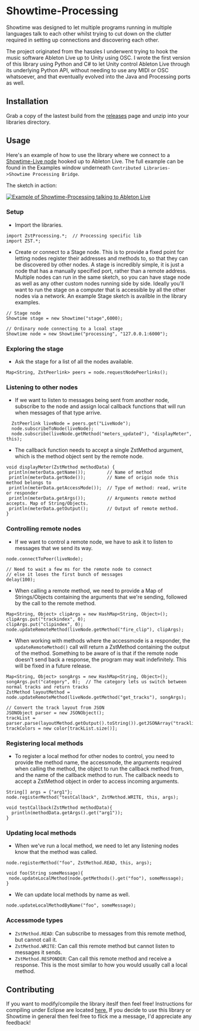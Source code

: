 Showtime-Processing
===================

Showtime was designed to let multiple programs running in multiple languages talk to each other whilst trying to cut down on the clutter required in setting up connections and discovering each other. 

The project originated from the hassles I underwent trying to hook the music software Ableton Live up to Unity using OSC. I wrote the first version of this library using Python and C# to let Unity control Ableton Live through its underlying Python API, without needing to use any MIDI or OSC whatsoever, and that eventually evolved into the Java and Processing ports as well.

Installation
------------

Grab a copy of the lastest build from the [releases](https://github.com/Mystfit/Showtime-Processing/releases) page and unzip into your libraries directory.

Usage
-----

Here's an example of how to use the library where we connect to a [Showtime-Live node](https://github.com/Mystfit/Showtime-Live) hooked up to Ableton Live. The full example can be found in the Examples window underneath `Contributed Libraries->Showtime Processing Bridge`.

The sketch in action:  

[![Example of Showtime-Processing talking to Ableton Live](http://img.youtube.com/vi/0-5mLBCJWJk/0.jpg)](http://www.youtube.com/watch?v=0-5mLBCJWJk)


### Setup ###
 - Import the libraries.
```
import ZstProcessing.*;  // Processing specific lib
import ZST.*;
```
- Create or connect to a Stage node. This is to provide a fixed point for letting nodes register their addresses and methods to, so that they can be discovered by other nodes. A stage is incredibly simple, it is just a node that has a manually specified port, rather than a remote address. Multiple nodes can run in the same sketch, so you can have stage node as well as any other custom nodes running side by side. Ideally you'll want to run the stage on a computer that is accessible by all the other nodes via a network. An example Stage sketch is availble in the library examples.
```
// Stage node
Showtime stage = new Showtime("stage",6000);

// Ordinary node connecting to a lcoal stage
Showtime node = new Showtime("processing", "127.0.0.1:6000");
```
### Exploring the stage ###
 - Ask the stage for a list of all the nodes available. 
```
Map<String, ZstPeerlink> peers = node.requestNodePeerlinks();
```

### Listening to other nodes ###
 - If we want to listen to messages being sent from another node, subscribe to the node and assign local callback functions that will run when messages of that type arrive.
```
  ZstPeerlink liveNode = peers.get("LiveNode");
  node.subscribeToNode(liveNode);
  node.subscribe(liveNode.getMethod("meters_updated"), "displayMeter", this);
```
 - The callback function needs to accept a single ZstMethod argument, which is the method object sent by the remote node.
```
void displayMeter(ZstMethod methodData) {
 println(meterData.getName());        // Name of method
 println(meterData.getNode());        // Name of origin node this method belongs to
 println(meterData.getAccessMode());  // Type of method: read, write or responder
 println(meterData.getArgs());        // Arguments remote method accepts. Map of String/Objects.
 println(meterData.getOutput();       // Output of remote method. 
}
```

### Controlling remote nodes ###
 - If we want to control a remote node, we have to ask it to listen to messages that we send its way.
```
node.connectToPeer(liveNode);

// Need to wait a few ms for the remote node to connect
// else it loses the first bunch of messages 
delay(100);
```
 - When calling a remote method, we need to provide a Map of Strings/Objects containing the arguments that we're sending, followed by the call to the remote method.
```
Map<String, Object> clipArgs = new HashMap<String, Object>();
clipArgs.put("trackindex", 0);
clipArgs.put("clipindex", 0);
node.updateRemoteMethod(liveNode.getMethod("fire_clip"), clipArgs);
```
 - When working with methods where the accessmode is a responder, the `updateRemoteMethod()` call will return a ZstMethod containing the output of the method. Something to be aware of is that if the remote node doesn't send back a response, the program may wait indefinitely. This will be fixed in a future release.
```
Map<String, Object> songArgs = new HashMap<String, Object>();
songArgs.put("category", 0);  // The category lets us switch between normal tracks and return tracks
ZstMethod layoutMethod = node.updateRemoteMethod(liveNode.getMethod("get_tracks"), songArgs);

// Convert the track layout from JSON
JSONObject parser = new JSONObject();
trackList = parser.parse(layoutMethod.getOutput().toString()).getJSONArray("tracklist");
trackColors = new color[trackList.size()]; 
```

### Registering local methods ###
 - To register a local method for other nodes to control, you need to provide the method name, the accessmode, the arguments required when calling the method, the object to run the callback method from, and the name of the callback method to run. The callback needs to accept a ZstMethod object in order to access incoming arguments.
```
String[] args = {"arg1"};
node.registerMethod("testCallback", ZstMethod.WRITE, this, args);

void testCallback(ZstMethod methodData){
  println(methodData.getArgs().get("arg1"));
}
```

### Updating local methods ###
- When we've run a local method, we need to let any listening nodes know that the method was called.
```
node.registerMethod("foo", ZstMethod.READ, this, args);

void foo(String someMessage){
 node.updateLocalMethod(node.getMethods().get("foo"), someMessage);
}
```
- We can update local methods by name as well.
```
node.updateLocalMethodByName("foo", someMessage);
```


### Accessmode types ###
- `ZstMethod.READ`: Can subscribe to messages from this remote method, but cannot call it.
- `ZstMethod.WRITE`: Can call this remote method but cannot listen to messages it sends.
- `ZstMethod.RESPONDER`: Can call this remote method and receive a response. This is the most similar to how you would usually call a local method.


Contributing
------------
If you want to modify/compile the library iteslf then feel free! Instructions for compiling under Eclipse are located [here.](https://github.com/processing/processing-library-template)
If you decide to use this library or Showtime in general then feel free to flick me a message, I'd appreciate any feedback!
